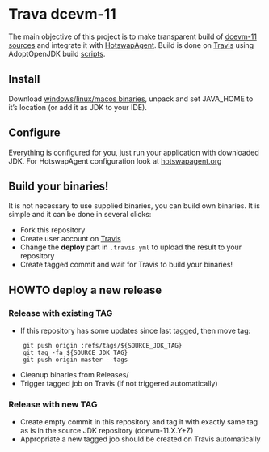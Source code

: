 Trava dcevm-11
==============
The main objective of this project is to make transparent build of [dcevm-11 sources](https://github.com/HotswapProjects/openjdk-jdk11u) and integrate it with [HotswapAgent](https://github.com/HotswapProjects/HotswapAgent). Build is done on [Travis](https://travis-ci.org/TravaOpenJDK/trava-jdk-11-dcevm) using AdoptOpenJDK build [scripts](https://github.com/AdoptOpenJDK/openjdk-build).

## Install
Download [windows/linux/macos binaries](https://github.com/TravaOpenJDK/trava-jdk-11-dcevm/releases), unpack and set JAVA_HOME to it’s location (or add it as JDK to your IDE).

## Configure
Everything is configured for you, just run your application with downloaded JDK. For HotswapAgent configuration look at [hotswapagent.org](http://hotswapagent.org/)

## Build your binaries!
It is not necessary to use supplied binaries, you can build own binaries. It is simple and it can be done in several
clicks:

* Fork this repository
* Create user account on [Travis](https://travis-ci.org/)
* Change the **deploy** part in `.travis.yml` to upload the result to your repository
* Create tagged commit and wait for Travis to build your binaries!


## HOWTO deploy a new release

### Release with existing TAG
* If this repository has some updates since last tagged, then move tag:
```
    git push origin :refs/tags/${SOURCE_JDK_TAG}
    git tag -fa ${SOURCE_JDK_TAG}
    git push origin master --tags
```
* Cleanup binaries from Releases/
* Trigger tagged job on Travis (if not triggered automatically)

### Release with new TAG
* Create empty commit in this repository and tag it with exactly same tag as is in the source JDK repository (dcevm-11.X.Y+Z)
* Appropriate a new tagged job should be created on Travis automatically
